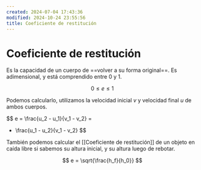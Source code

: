 ```yaml
---
created: 2024-07-04 17:43:36
modified: 2024-10-24 23:55:56
title: Coeficiente de restitución
---
```


# Coeficiente de restitución

Es la capacidad de un cuerpo de ==volver a su forma original==. Es adimensional, y está comprendido entre $0$ y $1$.

$$
0 \leq e \leq 1
$$

Podemos calcularlo, utilizamos la velocidad inicial $v$ y velocidad final $u$ de ambos cuerpos.

$$
e =
\frac{u_2 - u_1}{v_1 - v_2} =
- \frac{u_1 - u_2}{v_1 - v_2}
$$

También podemos calcular el [[Coeficiente de restitución]] de un objeto en caída libre si sabemos su altura inicial, y su altura luego de rebotar.

$$
e = \sqrt{\frac{h_f}{h_0}}
$$
